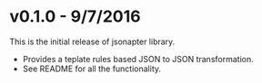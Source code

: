 # v0.1.0 - 9/7/2016

This is the initial release of jsonapter library.

- Provides a teplate rules based JSON to JSON transformation.
- See README for all the functionality.
